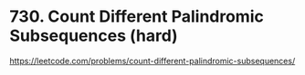 # 730. Count Different Palindromic Subsequences (hard)

https://leetcode.com/problems/count-different-palindromic-subsequences/
